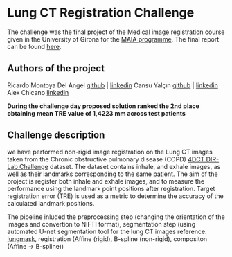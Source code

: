 # Lung CT Registration Challenge

The challenge was the final project of the Medical image registration course given in the University of Girona for the [MAIA programme](https://maiamaster.udg.edu/).
The final report can be found [here](MIRA_FINAL_REPORT.pdf).

## Authors of the project 
Ricardo Montoya Del Angel [github](https://github.com/Likalto4) | [linkedin](https://www.linkedin.com/in/ricardo-montoya-del-angel)
Cansu Yalçın [github](https://github.com/cansuyalcinn) | [linkedin](www.linkedin.com/in/cansuyalcin)
Alex Chicano [linkedin](https://www.linkedin.com/in/%C3%A0lex-chicano-83291a148/)

**During the challenge day proposed solution ranked the 2nd place obtaining mean TRE value of  1,4223 mm across test patients**

## Challenge description 

we have performed non-rigid image registration on the Lung CT images taken from the Chronic obstructive pulmonary disease (COPD) [4DCT DIR-Lab Challenge](https://med.emory.edu/departments/radiation-oncology/research-laboratories/deformable-image-registration/index.html) dataset. The dataset contains inhale, and exhale images, as well as their landmarks corresponding to the same patient. The aim of the project is register both inhale and exhale images, and to measure the performance using the landmark point positions after registration. Target registration error (TRE) is used as a metric to determine the accuracy of the calculated landmark positions.

The pipeline inluded the preprocessing step (changing the orientation of the images and convertion to NIFTI format), segmentation step (using automated U-net segmentation tool for the lung CT images reference: [lungmask](https://github.com/JoHof/lungmask), registration (Affine (rigid), B-spline (non-rigid), compositon (Affine → B-spline))





